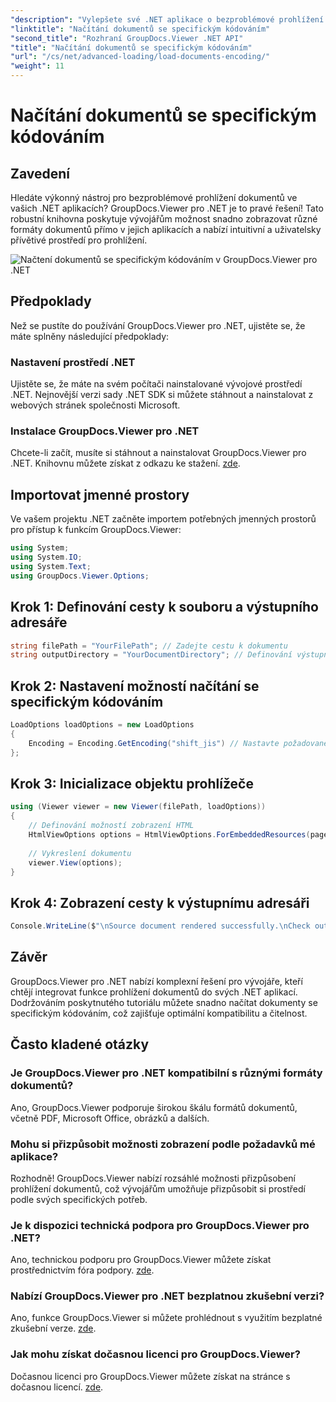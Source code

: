 ```yaml
---
"description": "Vylepšete své .NET aplikace o bezproblémové prohlížení dokumentů pomocí GroupDocs.Viewer pro .NET. Snadno načítejte dokumenty se specifickým kódováním a přizpůsobte si zážitek z prohlížení."
"linktitle": "Načítání dokumentů se specifickým kódováním"
"second_title": "Rozhraní GroupDocs.Viewer .NET API"
"title": "Načítání dokumentů se specifickým kódováním"
"url": "/cs/net/advanced-loading/load-documents-encoding/"
"weight": 11
---
```


# Načítání dokumentů se specifickým kódováním

## Zavedení
Hledáte výkonný nástroj pro bezproblémové prohlížení dokumentů ve vašich .NET aplikacích? GroupDocs.Viewer pro .NET je to pravé řešení! Tato robustní knihovna poskytuje vývojářům možnost snadno zobrazovat různé formáty dokumentů přímo v jejich aplikacích a nabízí intuitivní a uživatelsky přívětivé prostředí pro prohlížení.

![Načtení dokumentů se specifickým kódováním v GroupDocs.Viewer pro .NET](/viewer/advanced-loading/load-documents-specific-encoding-img.png)

## Předpoklady
Než se pustíte do používání GroupDocs.Viewer pro .NET, ujistěte se, že máte splněny následující předpoklady:
### Nastavení prostředí .NET
Ujistěte se, že máte na svém počítači nainstalované vývojové prostředí .NET. Nejnovější verzi sady .NET SDK si můžete stáhnout a nainstalovat z webových stránek společnosti Microsoft.
### Instalace GroupDocs.Viewer pro .NET
Chcete-li začít, musíte si stáhnout a nainstalovat GroupDocs.Viewer pro .NET. Knihovnu můžete získat z odkazu ke stažení. [zde](https://releases.groupdocs.com/viewer/net/).

## Importovat jmenné prostory
Ve vašem projektu .NET začněte importem potřebných jmenných prostorů pro přístup k funkcím GroupDocs.Viewer:
```csharp
using System;
using System.IO;
using System.Text;
using GroupDocs.Viewer.Options;
```

## Krok 1: Definování cesty k souboru a výstupního adresáře
```csharp
string filePath = "YourFilePath"; // Zadejte cestu k dokumentu
string outputDirectory = "YourDocumentDirectory"; // Definování výstupního adresáře pro vykreslené stránky
```
## Krok 2: Nastavení možností načítání se specifickým kódováním
```csharp
LoadOptions loadOptions = new LoadOptions
{
    Encoding = Encoding.GetEncoding("shift_jis") // Nastavte požadované kódování (např. shift_jis)
};
```
## Krok 3: Inicializace objektu prohlížeče
```csharp
using (Viewer viewer = new Viewer(filePath, loadOptions))
{
    // Definování možností zobrazení HTML
    HtmlViewOptions options = HtmlViewOptions.ForEmbeddedResources(pageFilePathFormat);
    
    // Vykreslení dokumentu
    viewer.View(options);
}
```
## Krok 4: Zobrazení cesty k výstupnímu adresáři
```csharp
Console.WriteLine($"\nSource document rendered successfully.\nCheck output in {outputDirectory}.");
```

## Závěr
GroupDocs.Viewer pro .NET nabízí komplexní řešení pro vývojáře, kteří chtějí integrovat funkce prohlížení dokumentů do svých .NET aplikací. Dodržováním poskytnutého tutoriálu můžete snadno načítat dokumenty se specifickým kódováním, což zajišťuje optimální kompatibilitu a čitelnost.
## Často kladené otázky
### Je GroupDocs.Viewer pro .NET kompatibilní s různými formáty dokumentů?
Ano, GroupDocs.Viewer podporuje širokou škálu formátů dokumentů, včetně PDF, Microsoft Office, obrázků a dalších.
### Mohu si přizpůsobit možnosti zobrazení podle požadavků mé aplikace?
Rozhodně! GroupDocs.Viewer nabízí rozsáhlé možnosti přizpůsobení prohlížení dokumentů, což vývojářům umožňuje přizpůsobit si prostředí podle svých specifických potřeb.
### Je k dispozici technická podpora pro GroupDocs.Viewer pro .NET?
Ano, technickou podporu pro GroupDocs.Viewer můžete získat prostřednictvím fóra podpory. [zde](https://forum.groupdocs.com/c/viewer/9).
### Nabízí GroupDocs.Viewer pro .NET bezplatnou zkušební verzi?
Ano, funkce GroupDocs.Viewer si můžete prohlédnout s využitím bezplatné zkušební verze. [zde](https://releases.groupdocs.com/).
### Jak mohu získat dočasnou licenci pro GroupDocs.Viewer?
Dočasnou licenci pro GroupDocs.Viewer můžete získat na stránce s dočasnou licencí. [zde](https://purchase.groupdocs.com/temporary-license/).
